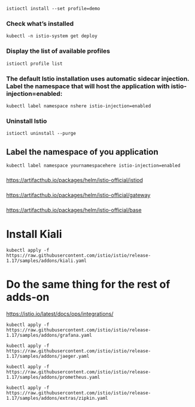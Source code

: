 ```
istioctl install --set profile=demo
```
### Check what’s installed
```
kubectl -n istio-system get deploy
```
### Display the list of available profiles
```
istioctl profile list
```
### The default Istio installation uses automatic sidecar injection. Label the namespace that will host the application with istio-injection=enabled:
```
kubectl label namespace nshere istio-injection=enabled
```
### Uninstall Istio
```
istioctl uninstall --purge
```
## Label the namespace of you application
```
kubectl label namespace yournamespacehere istio-injection=enabled
```
### 
https://artifacthub.io/packages/helm/istio-official/istiod
###
https://artifacthub.io/packages/helm/istio-official/gateway
###
https://artifacthub.io/packages/helm/istio-official/base
# Install Kiali
```
kubectl apply -f https://raw.githubusercontent.com/istio/istio/release-1.17/samples/addons/kiali.yaml
```
# Do the same thing for the rest of adds-on
https://istio.io/latest/docs/ops/integrations/
```
kubectl apply -f https://raw.githubusercontent.com/istio/istio/release-1.17/samples/addons/grafana.yaml
```
```
kubectl apply -f https://raw.githubusercontent.com/istio/istio/release-1.17/samples/addons/jaeger.yaml
```
```
kubectl apply -f https://raw.githubusercontent.com/istio/istio/release-1.17/samples/addons/prometheus.yaml
```
```
kubectl apply -f https://raw.githubusercontent.com/istio/istio/release-1.17/samples/addons/extras/zipkin.yaml
```
